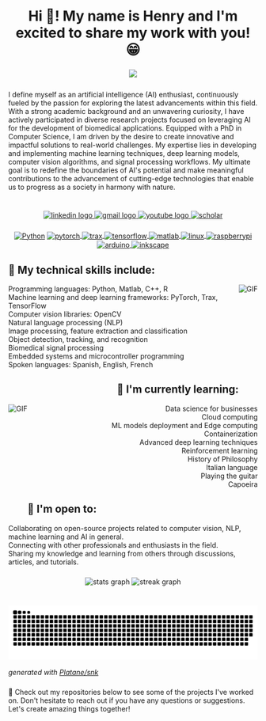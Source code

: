 <h1 align="center">Hi 👋! My name is Henry and I'm excited to share my work with you! 😁</h1>

###


<div align="center">
  <img height="130" src="https://camo.githubusercontent.com/ba9f3bd30647e352a3f5e1e45eb45c6ec7bad6155cd16aaedf4a426738da0ca5/68747470733a2f2f696e646f616e616c79746963612e636f6d2f7374617469632f696d616765732f62616e6e6572722e676966"  />
</div>

###


I define myself as an artificial intelligence (AI) enthusiast, continuously fueled by the passion for exploring the latest advancements within this field. With a strong academic background and an unwavering curiosity, I have actively participated in diverse research projects focused on leveraging AI for the development of biomedical applications. Equipped with a PhD in Computer Science, I am driven by the desire to create innovative and impactful solutions to real-world challenges. My expertise lies in developing and implementing machine learning techniques, deep learning models, computer vision algorithms, and signal processing workflows. My ultimate goal is to redefine the boundaries of AI's potential and make meaningful contributions to the advancement of cutting-edge technologies that enable us to progress as a society in harmony with nature.

###


<br clear="both">

<div align="center">
  <a href="https://www.linkedin.com/in/henry-areiza-a3692b114/" target="_blank">
    <img src="https://img.shields.io/static/v1?message=LinkedIn&logo=linkedin&label=&color=0077B5&logoColor=white&labelColor=&style=for-the-badge" height="35" alt="linkedin logo"  />
  </a>
  <a href="mailto:henryareiza2493@gmail.com" target="_blank">
    <img src="https://img.shields.io/static/v1?message=GMAIL&logo=gmail&label=&color=D14836&logoColor=white&labelColor=&style=for-the-badge" height="35" alt="gmail logo"  />
  </a>
  <a href="https://www.youtube.com/channel/UCbPuDEcfkkhhtJteopKxsXw" target="_blank">
    <img src="https://img.shields.io/static/v1?message=Youtube&logo=youtube&label=&color=FF0000&logoColor=white&labelColor=&style=for-the-badge" height="35" alt="youtube logo"  />
  </a>
  <a href="https://scholar.google.es/citations?user=ZbYnd0cAAAAJ&hl" target="_blank">
    <img src="https://img.shields.io/static/v1?message=Scholar&label=&color=4285F4&logoColor=white&labelColor=&style=for-the-badge" height="35" alt="scholar"  />
  </a>
</div>

###


<div align="center">
  <a href="https://www.python.org" target="_blank"><img align="center" alt="Python" height ="42px" src="https://raw.githubusercontent.com/rahul-jha98/github_readme_icons/main/language_and_tools/square/python/python.svg"></a>
  <a href="https://pytorch.org/" target="_blank"> <img align="center" src="https://raw.githubusercontent.com/rahul-jha98/github_readme_icons/main/language_and_tools/square/pytorch/pytorch.svg" alt="pytorch" height="42px"/> </a>
  <a href="https://github.com/google/trax" target="_blank"> <img align="center" src="https://upload.wikimedia.org/wikipedia/commons/thumb/8/86/Google_JAX_logo.svg/1024px-Google_JAX_logo.svg.png" alt="trax" height="34px"/> </a>
  <a href="https://www.tensorflow.org" target="_blank"> <img align="center" src="https://raw.githubusercontent.com/rahul-jha98/github_readme_icons/main/language_and_tools/square/tensorflow/tensorflow.svg" alt="tensorflow" height="42px"/> </a>
  <a href="https://fr.mathworks.com/products/matlab.html" target="_blank"> <img align="center" src="https://cdn.jsdelivr.net/gh/devicons/devicon/icons/matlab/matlab-original.svg" alt="matlab" height="42px"/> </a>
  <a href="https://www.linux.org/" target="_blank"> <img align="center" src="https://cdn.jsdelivr.net/gh/devicons/devicon/icons/linux/linux-original.svg" alt="linux" height="42px"/> </a> 
  <a href="https://www.raspberrypi.org/" target="_blank"> <img align="center" src="https://cdn.jsdelivr.net/gh/devicons/devicon/icons/raspberrypi/raspberrypi-original.svg" alt="raspberrypi" height="42px"/> </a> 
  <a href="https://www.arduino.cc/" target="_blank"> <img align="center" src="https://cdn.jsdelivr.net/gh/devicons/devicon/icons/arduino/arduino-original.svg" alt="arduino" height="42px"/> </a> 
  <a href="https://inkscape.org/es/" target="_blank"> <img align="center" src="https://cdn.jsdelivr.net/gh/devicons/devicon/icons/inkscape/inkscape-original.svg" alt="inkscape" height="42px"/> </a>
</div>

###


<h2 align="left">🔧 My technical skills include:</h2>

<img align="right" alt="GIF" src="https://user-images.githubusercontent.com/74038190/229223263-cf2e4b07-2615-4f87-9c38-e37600f8381a.gif" height="200px"/>

<p align="left">Programming languages: Python, Matlab, C++, R<br>Machine learning and deep learning frameworks: PyTorch, Trax,  TensorFlow<br>Computer vision libraries: OpenCV<br>Natural language processing (NLP)<br>Image processing, feature extraction and classification<br>Object detection, tracking, and recognition<br>Biomedical signal processing<br>Embedded systems and microcontroller programming<br>Spoken languages: Spanish, English, French</p>

###


<h2 align="right">🌱 I'm currently learning:</h2>

<img align="left" alt="GIF" src="https://user-images.githubusercontent.com/74038190/212741999-016fddbd-617a-4448-8042-0ecf907aea25.gif" height="200px"/>

<p align="right">Data science for businesses<br>Cloud computing<br>ML models deployment and Edge computing<br>Containerization<br>Advanced deep learning techniques<br>Reinforcement learning<br>History of Philosophy<br>Italian language<br>Playing the guitar<br>Capoeira</p>

###


<h2 align="left">🤝 I'm open to:</h2>

<p align="left">Collaborating on open-source projects related to computer vision, NLP, machine learning and AI in general.<br>Connecting with other professionals and enthusiasts in the field.<br>Sharing my knowledge and learning from others through discussions, articles, and tutorials.</p>

###


<div align="center">
  <img src="https://github-readme-stats.vercel.app/api?username=HenryAreiza&hide_title=false&hide_rank=false&show_icons=true&include_all_commits=true&count_private=true&disable_animations=false&theme=aura&locale=en&hide_border=false" height="150" alt="stats graph"  />
  <img src="https://streak-stats.demolab.com?user=HenryAreiza&locale=en&mode=daily&theme=aura&hide_border=false&border_radius=5" height="150" alt="streak graph"  />
</div>

###


<br clear="both">

<picture>
<!--  <source media="(prefers-color-scheme: light)" srcset="https://raw.githubusercontent.com/HenryAreiza/HenryAreiza/output/github-contribution-grid-snake.svg">-->
  <source media="(prefers-color-scheme: dark)" srcset="https://raw.githubusercontent.com/HenryAreiza/HenryAreiza/output/github-contribution-grid-snake-dark.svg">
  <img alt="github contribution grid snake animation" src="https://raw.githubusercontent.com/HenryAreiza/HenryAreiza/output/github-contribution-grid-snake-dark.svg">
</picture>

_generated with [Platane/snk](https://github.com/Platane/snk)_

###


<p align="left">💼 Check out my repositories below to see some of the projects I've worked on. Don't hesitate to reach out if you have any questions or suggestions. Let's create amazing things together!</p>
